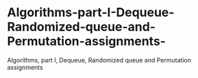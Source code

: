 # Algorithms-part-I-Dequeue-Randomized-queue-and-Permutation-assignments-
Algorithms, part I, Dequeue, Randomized queue and Permutation assignments 
